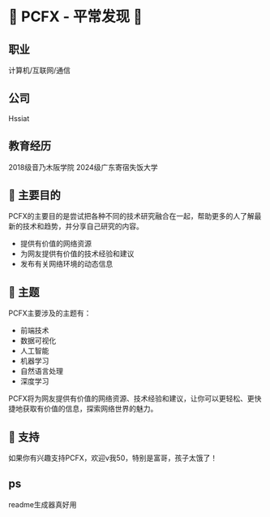 # 📣 PCFX - 平常发现 🚀



## 职业

计算机/互联网/通信

## 公司

Hssiat

## 教育经历

2018级音乃木阪学院
2024级广东寄宿失饭大学

## 🤔 主要目的

PCFX的主要目的是尝试把各种不同的技术研究融合在一起，帮助更多的人了解最新的技术和趋势，并分享自己研究的内容。
- 提供有价值的网络资源
- 为网友提供有价值的技术经验和建议
- 发布有关网络环境的动态信息

## 📗 主题

PCFX主要涉及的主题有：

* 前端技术
* 数据可视化
* 人工智能
* 机器学习
* 自然语言处理
* 深度学习

PCFX将为网友提供有价值的网络资源、技术经验和建议，让你可以更轻松、更快捷地获取有价值的信息，探索网络世界的魅力。


## 🤝 支持

如果你有兴趣支持PCFX，欢迎v我50，特别是富哥，孩子太饿了！


## ps
readme生成器真好用



